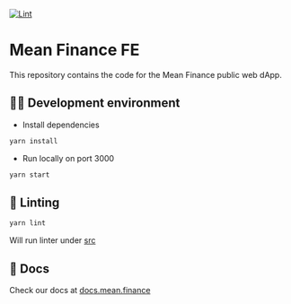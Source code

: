 [![Lint](https://github.com/Uniswap/interface/actions/workflows/lint.yml/badge.svg)](https://github.com/Uniswap/interface/actions/workflows/lint.yml)

# Mean Finance FE

This repository contains the code for the Mean Finance public web dApp.

## 👨‍💻 Development environment

- Install dependencies

```bash
yarn install
```

- Run locally on port 3000

```bash
yarn start
```

## 🧪 Linting

```bash
yarn lint
```

Will run linter under [src](./src)

## 📖 Docs

Check our docs at [docs.mean.finance](https://docs.mean.finance)
